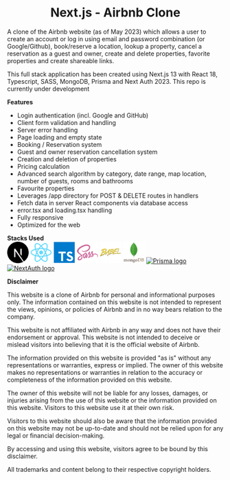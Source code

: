 <div align="center">

<h1>Next.js - Airbnb Clone</h1>

</div>

A clone of the Airbnb website (as of May 2023) which allows a user to create an account or log in using email and password combination (or Google/Github), book/reserve a location, lookup a property, cancel a reservation as a guest and owner, create and delete properties, favorite properties and create shareable links.

This full stack application has been created using Next.js 13 with React 18, Typescript, SASS, MongoDB, Prisma and Next Auth 2023. This repo is currently under development

<strong>Features</strong>
<br>
 - Login authentication (incl. Google and GitHub)
 - Client form validation and handling
 - Server error handling
 - Page loading and empty state
 - Booking / Reservation system
 - Guest and owner reservation cancellation system
 - Creation and deletion of properties
 - Pricing calculation
 - Advanced search algorithm by category, date range, map location, number of guests, rooms and bathrooms
 - Favourite properties
 - Leverages /app directory for POST & DELETE routes in handlers
 - Fetch data in server React components via database access
 - error.tsx and loading.tsx handling
 - Fully responsive
 - Optimized for the web


<strong>Stacks Used</strong>
<br>
<a target="_blank" rel="noopener noreferrer" href="https://github.com/devicons/devicon/blob/master/icons/nextjs/nextjs-original.svg"><img src="https://github.com/devicons/devicon/blob/master/icons/nextjs/nextjs-original.svg" alt="nextjs logo" width="50" height="50" style="max-width:100%;"></a>
<a target="_blank" rel="noopener noreferrer" href="https://github.com/devicons/devicon/blob/master/icons/react/react-original.svg"><img src="https://github.com/devicons/devicon/blob/master/icons/react/react-original.svg" alt="React logo" width="50" height="50" style="max-width:100%;"></a>
<a target="_blank" rel="noopener noreferrer" href="https://github.com/devicons/devicon/blob/master/icons/typescript/typescript-original.svg"><img src="https://github.com/devicons/devicon/blob/master/icons/typescript/typescript-original.svg" alt="Typescript" width="50" height="50" style="max-width:100%;"></a>
<a target="_blank" rel="noopener noreferrer" href="https://github.com/devicons/devicon/blob/master/icons/sass/sass-original.svg"><img src="https://github.com/devicons/devicon/blob/master/icons/sass/sass-original.svg" alt="sass logo" width="50" height="50" style="max-width:100%;"></a>
<a target="_blank" rel="noopener noreferrer" href="https://github.com/devicons/devicon/blob/master/icons/babel/babel-original.svg"><img src="https://github.com/devicons/devicon/blob/master/icons/babel/babel-original.svg" alt="Babel logo" width="50" height="50" style="max-width:100%;"></a>
<a target="_blank" rel="noopener noreferrer" href="https://github.com/devicons/devicon/blob/master/icons/mongodb/mongodb-original-wordmark.svg"><img src="https://github.com/devicons/devicon/blob/master/icons/mongodb/mongodb-original-wordmark.svg" alt="MongoDB logo" width="50" height="50" style="max-width:100%;"></a>
<a target="_blank" rel="noopener noreferrer" href="https://prismalens.vercel.app/header/logo-dark.svg"><img src="https://prismalens.vercel.app/header/logo-dark.svg" alt="Prisma logo" width="50" height="50" style="max-width:100%;"></a>
<a target="_blank" rel="noopener noreferrer" href="https://next-auth.js.org/img/logo/logo-sm.png"><img src="https://next-auth.js.org/img/logo/logo-sm.png" alt="NextAuth logo" width="50" height="50" style="max-width:100%;"></a>

<strong>Disclaimer</strong>

This website is a clone of Airbnb for personal and informational purposes only. The information contained on this website is not intended to represent the views, opinions, or policies of Airbnb and in no way bears relation to the company.

This website is not affiliated with Airbnb in any way and does not have their endorsement or approval. This website is not intended to deceive or mislead visitors into believing that it is the official website of Airbnb. 

The information provided on this website is provided "as is" without any representations or warranties, express or implied. The owner of this website makes no representations or warranties in relation to the accuracy or completeness of the information provided on this website.

The owner of this website will not be liable for any losses, damages, or injuries arising from the use of this website or the information provided on this website. Visitors to this website use it at their own risk.

Visitors to this website should also be aware that the information provided on this website may not be up-to-date and should not be relied upon for any legal or financial decision-making.

By accessing and using this website, visitors agree to be bound by this disclaimer.

All trademarks and content belong to their respective copyright holders.